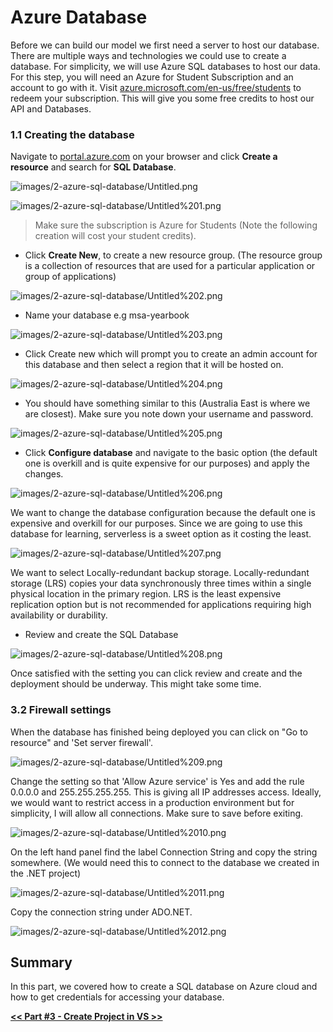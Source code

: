 # Azure Database

Before we can build our model we first need a server to host our database. There are multiple ways and technologies we could use to create a database. For simplicity, we will use Azure SQL databases to host our data. For this step, you will need an Azure for Student Subscription and an account to go with it. Visit [azure.microsoft.com/en-us/free/students](http://azure.microsoft.com/en-us/free/students) to redeem your subscription. This will give you some free credits to host our API and Databases.

### 1.1 Creating the database

Navigate to [portal.azure.com](https://portal.azure.com/) on your browser and click **Create a resource** and search for **SQL Database**.

![images/2-azure-sql-database/Untitled.png](2-azure-sql-database/Untitled.png)

![images/2-azure-sql-database/Untitled%201.png](2-azure-sql-database/Untitled%201.png)

> Make sure the subscription is Azure for Students (Note the following creation will cost your student credits).

- Click **Create New**, to create a new resource group. (The resource group is a collection of resources that are used for a particular application or group of applications)

![images/2-azure-sql-database/Untitled%202.png](2-azure-sql-database/Untitled%202.png)

- Name your database e.g msa-yearbook

![images/2-azure-sql-database/Untitled%203.png](2-azure-sql-database/Untitled%203.png)

- Click Create new which will prompt you to create an admin account for this database and then select a region that it will be hosted on.

![images/2-azure-sql-database/Untitled%204.png](2-azure-sql-database/Untitled%204.png)

- You should have something similar to this (Australia East is where we are closest). Make sure you note down your username and password.

![images/2-azure-sql-database/Untitled%205.png](2-azure-sql-database/Untitled%205.png)

- Click **Configure database** and navigate to the basic option (the default one is overkill and is quite expensive for our purposes) and apply the changes.

![images/2-azure-sql-database/Untitled%206.png](2-azure-sql-database/Untitled%206.png)

We want to change the database configuration because the default one is expensive and overkill for our purposes. Since we are going to use this database for learning, serverless is a sweet option as it costing the least.

![images/2-azure-sql-database/Untitled%207.png](2-azure-sql-database/Untitled%207.png)

We want to select Locally-redundant backup storage. Locally-redundant storage (LRS) copies your data synchronously three times within a single physical location in the primary region. LRS is the least expensive replication option but is not recommended for applications requiring high availability or durability.

- Review and create the SQL Database

![images/2-azure-sql-database/Untitled%208.png](2-azure-sql-database/Untitled%208.png)

Once satisfied with the setting you can click review and create and the deployment should be underway. This might take some time.

### 3.2 Firewall settings

When the database has finished being deployed you can click on "Go to resource" and 'Set server firewall'.

![images/2-azure-sql-database/Untitled%209.png](2-azure-sql-database/Untitled%209.png)

Change the setting so that 'Allow Azure service' is Yes and add the rule 0.0.0.0 and 255.255.255.255. This is giving all IP addresses access. Ideally, we would want to restrict access in a production environment but for simplicity, I will allow all connections. Make sure to save before exiting.

![images/2-azure-sql-database/Untitled%2010.png](2-azure-sql-database/Untitled%2010.png)

On the left hand panel find the label Connection String and copy the string somewhere. (We would need this to connect to the database we created in the .NET project)

![images/2-azure-sql-database/Untitled%2011.png](2-azure-sql-database/Untitled%2011.png)

Copy the connection string under ADO.NET.

![images/2-azure-sql-database/Untitled%2012.png](2-azure-sql-database/Untitled%2012.png)

## Summary

In this part, we covered how to create a SQL database on Azure cloud and how to get credentials for accessing your database.

[**<< Part #3 - Create Project in VS >>**](3-create-an-empty-project-using-visual-studio.md)
